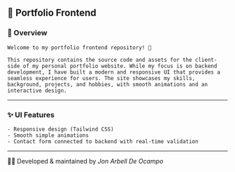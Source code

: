 ## 🚀 Portfolio Frontend

### 📌 Overview
    Welcome to my portfolio frontend repository! 🎉

    This repository contains the source code and assets for the client-side of my personal portfolio website. While my focus is on backend development, I have built a modern and responsive UI that provides a seamless experience for users. The site showcases my skills, background, projects, and hobbies, with smooth animations and an interactive design.


---


### ✨ UI Features
    - Responsive design (Tailwind CSS)
    - Smooth simple animations
    - Contact form connected to backend with real-time validation


---

👨‍💻 Developed & maintained by *Jon Arbell De Ocampo*